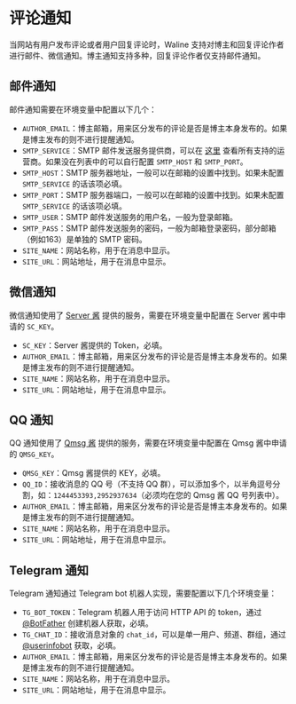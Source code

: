 # 评论通知

当网站有用户发布评论或者用户回复评论时，Waline 支持对博主和回复评论作者进行邮件、微信通知。博主通知支持多种，回复评论作者仅支持邮件通知。

## 邮件通知

邮件通知需要在环境变量中配置以下几个：

- `AUTHOR_EMAIL`：博主邮箱，用来区分发布的评论是否是博主本身发布的。如果是博主发布的则不进行提醒通知。
- `SMTP_SERVICE`：SMTP 邮件发送服务提供商，可以在 [这里](https://github.com/nodemailer/nodemailer/blob/master/lib/well-known/services.json) 查看所有支持的运营商。如果没在列表中的可以自行配置 `SMTP_HOST` 和 `SMTP_PORT`。
- `SMTP_HOST`：SMTP 服务器地址，一般可以在邮箱的设置中找到。如果未配置 `SMTP_SERVICE` 的话该项必填。
- `SMTP_PORT`：SMTP 服务器端口，一般可以在邮箱的设置中找到。如果未配置 `SMTP_SERVICE` 的话该项必填。
- `SMTP_USER`：SMTP 邮件发送服务的用户名，一般为登录邮箱。
- `SMTP_PASS`：SMTP 邮件发送服务的密码，一般为邮箱登录密码，部分邮箱（例如163）是单独的 SMTP 密码。
- `SITE_NAME`：网站名称，用于在消息中显示。
- `SITE_URL`：网站地址，用于在消息中显示。

## 微信通知

微信通知使用了 [Server 酱](http://sc.ftqq.com/3.version) 提供的服务，需要在环境变量中配置在 Server 酱中申请的 `SC_KEY`。

- `SC_KEY`：Server 酱提供的 Token，必填。
- `AUTHOR_EMAIL`：博主邮箱，用来区分发布的评论是否是博主本身发布的。如果是博主发布的则不进行提醒通知。
- `SITE_NAME`：网站名称，用于在消息中显示。
- `SITE_URL`：网站地址，用于在消息中显示。

## QQ 通知

QQ 通知使用了 [Qmsg 酱](https://qmsg.zendee.cn) 提供的服务，需要在环境变量中配置在 Qmsg 酱中申请的 `QMSG_KEY`。

- `QMSG_KEY`：Qmsg 酱提供的 KEY，必填。
- `QQ_ID`：接收消息的 QQ 号（不支持 QQ 群），可以添加多个，以半角逗号分割，如：`1244453393,2952937634`（必须均在您的 Qmsg 酱 QQ 号列表中）。
- `AUTHOR_EMAIL`：博主邮箱，用来区分发布的评论是否是博主本身发布的。如果是博主发布的则不进行提醒通知。
- `SITE_NAME`：网站名称，用于在消息中显示。
- `SITE_URL`：网站地址，用于在消息中显示。

## Telegram 通知

Telegram 通知通过 Telegram bot 机器人实现，需要配置以下几个环境变量：

- `TG_BOT_TOKEN`：Telegram 机器人用于访问 HTTP API 的 token，通过 [@BotFather](https://t.me/BotFather) 创建机器人获取，必填。
- `TG_CHAT_ID`：接收消息对象的 `chat_id`，可以是单一用户、频道、群组，通过 [@userinfobot](https://t.me/userinfobot) 获取，必填。
- `AUTHOR_EMAIL`：博主邮箱，用来区分发布的评论是否是博主本身发布的。如果是博主发布的则不进行提醒通知。
- `SITE_NAME`：网站名称，用于在消息中显示。
- `SITE_URL`：网站地址，用于在消息中显示。
